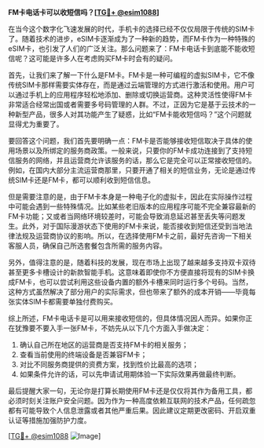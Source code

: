**FM卡电话卡可以收短信吗？[[TG💪+ @esim1088](https://t.me/s/esim1088)]**

在当今这个数字化飞速发展的时代，手机卡的选择已经不仅仅局限于传统的SIM卡了。随着技术的进步，eSIM卡逐渐成为了一种新的趋势，而FM卡作为一种特殊的eSIM卡，也引发了人们的广泛关注。那么问题来了：FM卡电话卡到底能不能收短信呢？这可能是许多人在考虑购买FM卡时会有的疑问。

首先，让我们来了解一下什么是FM卡。FM卡是一种可编程的虚拟SIM卡，它不像传统SIM卡那样需要实体存在，而是通过云端管理的方式进行激活和使用。用户可以通过手机上的应用程序轻松地添加、删除或切换运营商。这种灵活性使得FM卡非常适合经常出国或者需要多号码管理的人群。不过，正因为它是基于云技术的一种新型产品，很多人对其功能产生了疑惑，比如“FM卡能收短信吗？”这个问题就显得尤为重要了。

要回答这个问题，我们首先要明确一点：FM卡是否能够接收短信取决于具体的使用场景以及所绑定的服务商政策。一般来说，只要你的FM卡成功连接到了支持短信服务的网络，并且运营商允许该服务的话，那么它是完全可以正常接收短信的。例如，在国内大部分主流运营商那里，只要开通了相关的短信业务，无论是通过传统SIM卡还是FM卡，都可以顺利收到短信信息。

但是需要注意的是，由于FM卡本身是一种电子化的虚拟卡，因此在实际操作过程中可能会遇到一些特殊情况。比如某些老旧版本的应用程序可能不完全兼容最新的FM卡功能；又或者当网络环境较差时，可能会导致消息延迟甚至丢失等问题发生。此外，对于国际漫游状态下使用的FM卡来说，能否接收到短信还受到当地法律法规及运营商协议的影响。所以，在选择使用FM卡之前，最好先咨询一下相关客服人员，确保自己所选套餐包含所需的服务内容。

另外，值得注意的是，随着科技的发展，现在市场上出现了越来越多支持双卡双待甚至更多卡槽设计的新款智能手机。这意味着即使你不方便直接将现有的SIM卡换成FM卡，也可以尝试利用这些设备内置的额外卡槽来同时运行多个号码。当然，这种方式虽然解决了部分用户的实际需求，但也带来了额外的成本开销——毕竟每张实体SIM卡都需要单独付费购买。

综上所述，FM卡电话卡是可以用来接收短信的，但具体情况因人而异。如果你正在犹豫要不要入手一张FM卡，不妨先从以下几个方面入手做决定：

1. 确认自己所在地区的运营商是否支持FM卡的相关服务；
2. 查看当前使用的终端设备是否兼容FM卡；
3. 对比不同服务商提供的资费方案，找到性价比最高的选项；
4. 如果条件允许的话，可以先申请试用期体验一下实际效果再做最终判断。

最后提醒大家一句，无论你是打算长期使用FM卡还是仅仅将其作为备用工具，都必须时刻关注账户安全问题。因为作为一种高度依赖互联网的技术产品，任何疏忽都有可能导致个人信息泄露或者其他严重后果。因此建议定期更改密码、开启双重认证等措施加强防护力度。

[[TG💪+ @esim1088](https://t.me/s/esim1088) ![Image](https://i.postimg.cc/4NQfJmqS/Snipaste-2025-05-13-00-14-12.png)]